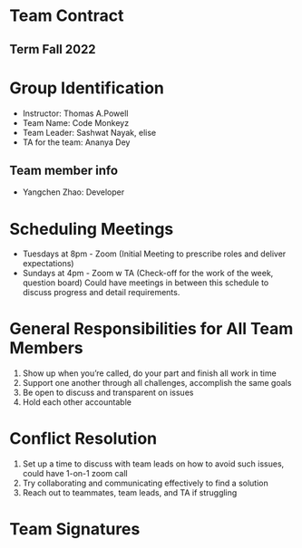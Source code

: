 # Team Contract
## Term Fall 2022

# Group Identification
- Instructor: Thomas A.Powell
- Team Name: Code Monkeyz
- Team Leader: Sashwat Nayak, elise
- TA for the team: Ananya Dey
  
## Team member info
- Yangchen Zhao: Developer
# Scheduling Meetings
- Tuesdays at 8pm - Zoom (Initial Meeting to prescribe roles and deliver expectations)
- Sundays at 4pm - Zoom w TA (Check-off for the work of the week, question board)
Could have meetings in between this schedule to discuss progress and detail requirements.
# General Responsibilities for All Team Members
1. Show up when you’re called, do your part and finish all work in time
2. Support one another through all challenges, accomplish the same goals
3. Be open to discuss and transparent on issues
4. Hold each other accountable
# Conflict Resolution
1. Set up a time to discuss with team leads on how to avoid such issues, could have 1-on-1 zoom call
2. Try collaborating and communicating effectively to find a solution
3. Reach out to teammates, team leads, and TA if struggling
# Team Signatures

